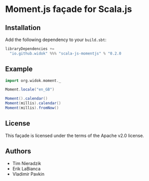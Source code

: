 # Moment.js façade for Scala.js

## Installation
Add the following dependency to your `build.sbt`:

```scala
libraryDependencies +=
  "io.github.widok" %%% "scala-js-momentjs" % "0.2.0
```

## Example
```scala
import org.widok.moment._

Moment.locale("en_GB")

Moment().calendar()
Moment(millis).calendar()
Moment(millis).fromNow()
```

## License
This façade is licensed under the terms of the Apache v2.0 license.

## Authors
* Tim Nieradzik
* Erik LaBianca
* Vladimir Pavkin

